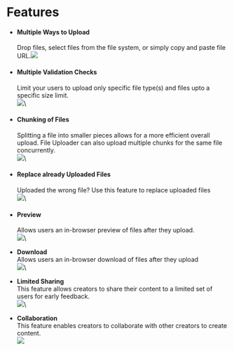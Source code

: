 # Features

*   #### Multiple Ways to Upload

    Drop files, select files from the file system, or simply copy and paste file URL.![](<../../../../.gitbook/assets/image2 (1).png>)


*   #### Multiple Validation Checks

    Limit your users to upload only specific file type(s) and files upto a specific size limit.\
    ![](<../../../../.gitbook/assets/image3 (1).png>)\

*   #### Chunking of Files

    Splitting a file into smaller pieces allows for a more efficient overall upload. File Uploader can also upload multiple chunks for the same file concurrently.\
    ![](../../../../.gitbook/assets/image4.png)\

*   #### Replace already Uploaded Files

    Uploaded the wrong file? Use this feature to replace uploaded files\
    ![](<../../../../.gitbook/assets/Cursor\_and\_NIT\_🔊 (3).png>)\

*   #### Preview

    Allows users an in-browser preview of files after they upload.\
    ![](<../../../../.gitbook/assets/Cursor\_and\_NIT\_🔊 (2).png>)\

* &#x20;**Download**\
  Allows users an in-browser download of files after they upload\
  ![](<../../../../.gitbook/assets/Cursor\_and\_NIT\_🔊 (5).png>)\

* **Limited Sharing**\
  This feature allows creators to share their content to a limited set of users for early feedback.\
  ![](<../../../../.gitbook/assets/Cursor\_and\_NIT\_🔊 (1).png>)\

* **Collaboration**\
  This feature enables creators to collaborate with other creators to create content.\
  ![](../../../../.gitbook/assets/NIT\_🔊.png)
